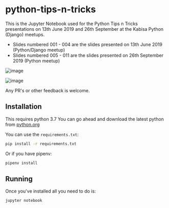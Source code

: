 # python-tips-n-tricks

This is the Jupyter Notebook used for the Python Tips n Tricks presentations on 13th June 2019 and 26th September at the Kabisa Python (Django) meetups.

- Slides numbered 001 - 004 are the slides presented on 13th June 2019 (Python/Django meetup)
- Slides numbered 005 - 011 are the slides presented on 26th September 2019 (Python meetup)

![image](https://user-images.githubusercontent.com/174411/59488122-ef1a1c00-8e7e-11e9-9d2b-3b61a2a28bc8.png)

![image](https://user-images.githubusercontent.com/174411/65747616-2b0d8000-e102-11e9-90d4-0cda5a0c2251.png)

Any PR's or other feedback is welcome. 

## Installation

This requires python 3.7
You can go ahead and download the latest python from [python.org](https://www.python.org/)

You can use the `requirements.txt`:
```bash
pip install -r requirements.txt
```

Or if you have pipenv:
```bash
pipenv install
```

## Running

Once you've installed all you need to do is:
```bash
jupyter notebook
```
